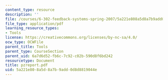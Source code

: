 ```yaml
---
content_type: resource
description: ''
file: /courses/6-302-feedback-systems-spring-2007/5a221e808a5d8a7b9add0d8d8819044e_pzreport.pdf
file_type: application/pdf
learning_resource_types:
- Tools
license: https://creativecommons.org/licenses/by-nc-sa/4.0/
ocw_type: OCWFile
parent_title: Tools
parent_type: CourseSection
parent_uid: 6a7d6d52-fb6c-7c92-c02b-590d8f6bd242
resourcetype: Document
title: pzreport.pdf
uid: 5a221e80-8a5d-8a7b-9add-0d8d8819044e
---
```

